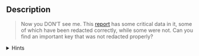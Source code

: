 ## Description

> Now you DON’T see me. This [report](https://github.com/AhmedMoFawzy/Forensics-Challenges/blob/main/PicoCTF%202022/Redaction%20gone%20wrong/Financial_Report_for_ABC_Labs.pdf) has some critical data in it,
some of which have been redacted correctly, while some were not. 
Can you find an important key that was not redacted properly?



<details>
  <summary>Hints</summary>
  
  ### How can you be sure of the redaction?
</details>
